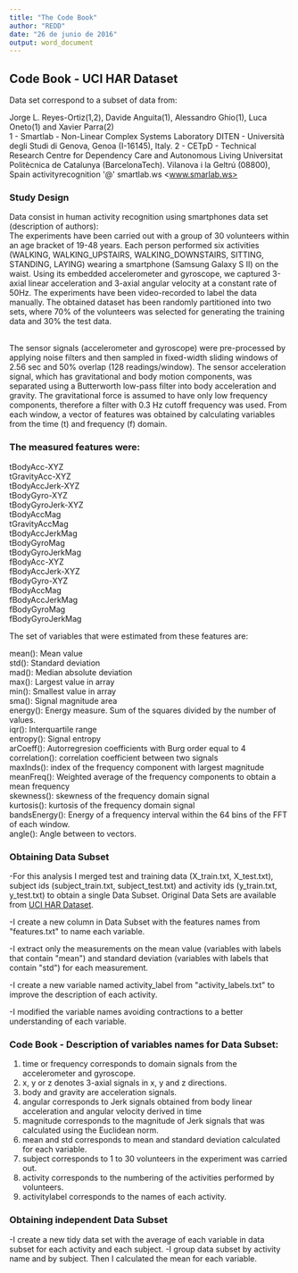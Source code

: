 ```yaml
---
title: "The Code Book"
author: "REDD"
date: "26 de junio de 2016"
output: word_document
---
```

## Code Book - UCI HAR Dataset

Data set correspond to a subset of data from:  

Jorge L. Reyes-Ortiz(1,2), Davide Anguita(1), Alessandro Ghio(1), Luca Oneto(1) and Xavier Parra(2)  
1 - Smartlab - Non-Linear Complex Systems Laboratory
DITEN - Università degli Studi di Genova, Genoa (I-16145), Italy. 
2 - CETpD - Technical Research Centre for Dependency Care and Autonomous Living
Universitat Politècnica de Catalunya (BarcelonaTech). Vilanova i la Geltrú (08800), Spain
activityrecognition '@' smartlab.ws
<www.smarlab.ws>

### Study Design
Data consist in human activity recognition using smartphones data set (description of authors):  
The experiments have been carried out with a group of 30 volunteers within an age bracket of 19-48 years. Each person performed six activities (WALKING, WALKING_UPSTAIRS, WALKING_DOWNSTAIRS, SITTING, STANDING, LAYING) wearing a smartphone (Samsung Galaxy S II) on the waist. Using its embedded accelerometer and gyroscope, we captured 3-axial linear acceleration and 3-axial angular velocity at a constant rate of 50Hz. The experiments have been video-recorded to label the data manually. The obtained dataset has been randomly partitioned into two sets, where 70% of the volunteers was selected for generating the training data and 30% the test data.   
<br>

The sensor signals (accelerometer and gyroscope) were pre-processed by applying noise filters and then sampled in fixed-width sliding windows of 2.56 sec and 50% overlap (128 readings/window). The sensor acceleration signal, which has gravitational and body motion components, was separated using a Butterworth low-pass filter into body acceleration and gravity. The gravitational force is assumed to have only low frequency components, therefore a filter with 0.3 Hz cutoff frequency was used. From each window, a vector of features was obtained by calculating variables from the time (t) and frequency (f) domain.  

### The measured features were:

tBodyAcc-XYZ  
tGravityAcc-XYZ  
tBodyAccJerk-XYZ  
tBodyGyro-XYZ  
tBodyGyroJerk-XYZ  
tBodyAccMag  
tGravityAccMag  
tBodyAccJerkMag  
tBodyGyroMag  
tBodyGyroJerkMag  
fBodyAcc-XYZ  
fBodyAccJerk-XYZ  
fBodyGyro-XYZ  
fBodyAccMag  
fBodyAccJerkMag  
fBodyGyroMag  
fBodyGyroJerkMag  

The set of variables that were estimated from these features are: 

mean(): Mean value  
std(): Standard deviation  
mad(): Median absolute deviation   
max(): Largest value in array  
min(): Smallest value in array  
sma(): Signal magnitude area  
energy(): Energy measure. Sum of the squares divided by the number of values.   
iqr(): Interquartile range   
entropy(): Signal entropy  
arCoeff(): Autorregresion coefficients with Burg order equal to 4  
correlation(): correlation coefficient between two signals  
maxInds(): index of the frequency component with largest magnitude  
meanFreq(): Weighted average of the frequency components to obtain a mean frequency  
skewness(): skewness of the frequency domain signal   
kurtosis(): kurtosis of the frequency domain signal   
bandsEnergy(): Energy of a frequency interval within the 64 bins of the FFT of each window.  
angle(): Angle between to vectors.  


### Obtaining Data Subset

-For this analysis I merged test and training data (X_train.txt, X_test.txt), subject ids (subject_train.txt, subject_test.txt) and activity ids (y_train.txt, y_test.txt) to obtain a single Data Subset. Original Data Sets are available from [UCI HAR Dataset](https://d396qusza40orc.cloudfront.net/getdata%2Fprojectfiles%2FUCI%20HAR%20Dataset.zip).  

-I create a new column in Data Subset with the features names from "features.txt" to name each variable.  

-I extract only the measurements on the mean value (variables with labels that contain "mean") and standard deviation (variables with labels that contain "std") for each measurement.  

-I create a new variable named activity_label from "activity_labels.txt" to improve the description of each activity.  

-I modified the variable names avoiding contractions to a better understanding of each variable.  

### Code Book - Description of variables names for Data Subset:

1.	time or frequency corresponds to domain signals from the accelerometer and gyroscope.
2.	x, y or z denotes 3-axial signals in x, y and z directions.
3.	body and gravity are acceleration signals.
4.	angular corresponds to Jerk signals obtained from body linear acceleration and angular velocity derived in time   
5.	magnitude corresponds to the magnitude of Jerk signals that was calculated using the Euclidean norm.
6.	mean and std corresponds to mean and standard deviation calculated for each variable.
7.	subject corresponds to 1 to 30 volunteers in the experiment was carried out.
8.	activity corresponds to the numbering of the activities performed by volunteers.
9.	activitylabel corresponds to the names of each activity.

### Obtaining independent Data Subset  

-I create a new tidy data set with the average of each variable in data subset for each activity and each subject.
-I group data subset by activity name and by subject. Then I calculated the mean for each variable.
